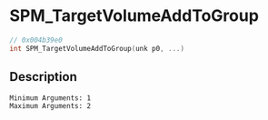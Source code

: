 # SPM_TargetVolumeAddToGroup
```c
// 0x004b39e0
int SPM_TargetVolumeAddToGroup(unk p0, ...)
```
## Description
```
Minimum Arguments: 1
Maximum Arguments: 2
```
